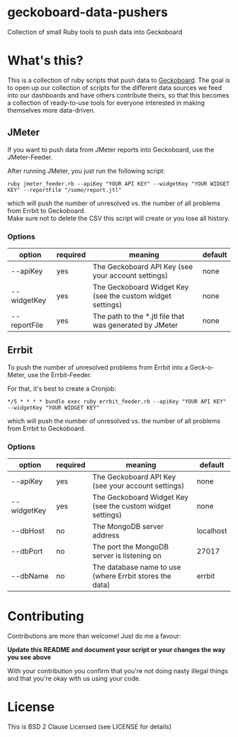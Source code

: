 geckoboard-data-pushers
=======================

Collection of small Ruby tools to push data into Geckoboard

# What's this?
This is a collection of ruby scripts that push data to [Geckoboard](http://www.geckoboard.com).
The goal is to open up our collection of scripts for the different data sources we feed into our dashboards and have others contribute theirs, so that this becomes a collection of ready-to-use tools for everyone interested in making themselves more data-driven.


## JMeter
If you want to push data from JMeter reports into Geckoboard, use the JMeter-Feeder.


After running JMeter, you just run the following script:

    ruby jmeter_feeder.rb --apiKey "YOUR API KEY" --widgetKey "YOUR WIDGET KEY" --reportFile "/some/report.jtl"
    
which will push the number of unresolved vs. the number of all problems from Errbit to Geckoboard.  
Make sure not to delete the CSV this script will create or you lose all history.

### Options

option | required | meaning | default  
--- | --- | --- | ---
--apiKey | yes | The Geckoboard API Key (see your account settings) | none  
--widgetKey | yes | The Geckoboard Widget Key (see the custom widget settings) | none  
--reportFile | yes | The path to the *.jtl file that was generated by JMeter | none

## Errbit
To push the number of unresolved problems from Errbit into a Geck-o-Meter, use the Errbit-Feeder.

For that, it's best to create a Cronjob:

    */5 * * * * bundle exec ruby errbit_feeder.rb --apiKey "YOUR API KEY" --widgetKey "YOUR WIDGET KEY"
    
which will push the number of unresolved vs. the number of all problems from Errbit to Geckoboard.

### Options

option | required | meaning | default  
--- | --- | --- | ---
--apiKey | yes | The Geckoboard API Key (see your account settings) | none  
--widgetKey | yes | The Geckoboard Widget Key (see the custom widget settings) | none  
--dbHost | no | The MongoDB server address | localhost  
--dbPort | no | The port the MongoDB server is listening on | 27017  
--dbName | no | The database name to use (where Errbit stores the data)| errbit  

# Contributing
Contributions are more than welcome! Just do me a favour:

**Update this README and document your script or your changes the way you see above**

With your contribution you confirm that you're not doing nasty illegal things and that you're okay with us using your code.

# License
This is BSD 2 Clause Licensed (see LICENSE for details)

